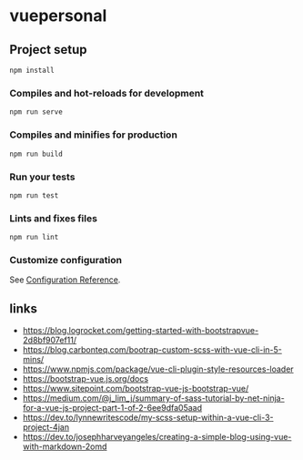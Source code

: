 # vuepersonal

## Project setup
```
npm install
```

### Compiles and hot-reloads for development
```
npm run serve
```

### Compiles and minifies for production
```
npm run build
```

### Run your tests
```
npm run test
```

### Lints and fixes files
```
npm run lint
```

### Customize configuration
See [Configuration Reference](https://cli.vuejs.org/config/).

## links

- https://blog.logrocket.com/getting-started-with-bootstrapvue-2d8bf907ef11/
- https://blog.carbonteq.com/bootrap-custom-scss-with-vue-cli-in-5-mins/
- https://www.npmjs.com/package/vue-cli-plugin-style-resources-loader
- https://bootstrap-vue.js.org/docs
- https://www.sitepoint.com/bootstrap-vue-js-bootstrap-vue/
- https://medium.com/@j_lim_j/summary-of-sass-tutorial-by-net-ninja-for-a-vue-js-project-part-1-of-2-6ee9dfa05aad
- https://dev.to/lynnewritescode/my-scss-setup-within-a-vue-cli-3-project-4jan
- https://dev.to/josephharveyangeles/creating-a-simple-blog-using-vue-with-markdown-2omd

